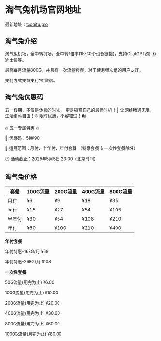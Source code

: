 # 淘气兔机场官网地址

最新地址：[taoqitu.pro](https://vip.taoqitu.pro/index.html?register=qde4cget)

## 淘气兔介绍

淘气兔机场，全中转机场，全中转1倍率(15-30个设备链接)，支持ChatGPT/奈飞/迪士尼等。

最高每月流量800G，并且有一次流量套餐，对于使用频次低的用户友好。

支付方式支持支付宝\微信。

## 淘气兔优惠码

五一假期，不仅是休息的时光，
更是犒赏自己的最佳时机！🌟
让网络畅通无阻，生活更添自由！🌐
限时优惠，不容错过！🛍

🔥 五一专属特惠 🔥

💝 优惠码：51@90

📌 适用范围：月付、半年付、年付套餐
（特惠套餐 & 一次性套餐除外）

🕒 活动截止：2025年5月5日 23:00（北京时间）

## 淘气兔价格

|套餐|100G流量|200G流量|400G流量|800G流量|
|----|----|----|----|----|
|月付|¥6|¥9|¥18|¥35|
|季付|¥15|¥27|¥54|¥105|
|半年付|¥30|¥54|¥108|¥210|
|年付|¥60|¥100|¥210|¥400|

**年付套餐**

年付特惠-168G/月 ¥68

年付特惠-268G/月 ¥108

**一次性套餐**

50G流量(用完为止) ¥6.00

100G流量(用完为止) ¥10.00

200G流量(用完为止) ¥20.00

400G流量(用完为止) ¥30.00

800G流量(用完为止) ¥60.00

1000G流量(用完为止) ¥80.00
